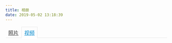 ```yaml
---
title: 相册
date: 2019-05-02 13:18:39
---
```


<style>
.video-box {
	margin-top: 14px;
	margin-bottom: 14px;
}
.photos-btn-wrap {
	border-bottom: 1px solid #e5e5e5;
    margin-bottom: 20px;
    display: flex;
}
.photos-btn {
	font-size: 16px;
	color: #333;
	margin-bottom: -4px;
    padding: 5px 8px 3px;
	border: 1px solid #fff;
}
.photos-btn.active {
	color: #08c;
	border: 1px solid #e5e5e5;
	border-bottom: 5px solid #fff;
}
.year {
	font-size: 16px;
}
.year{
	display: inline;
}
h1 em{
	font-style: normal;
	font-size: 14px;
	margin-left: 10px;
}
</style>

<div class="photos-btn-wrap">
  <a class="photos-btn" href="/photos">照片</a>
  <a class="photos-btn active" href="javascript:void(0)">视频</a>
</div>

<div id="album-videos">
</div>
<script src="/lib/photo/videos.js"></script>
<script>
var xhr = new XMLHttpRequest();
xhr.open('GET', '/lib/photo/videosData.json', true);
xhr.onload = function() {
	if (this.status >= 200 && this.status < 300) {
		var data = JSON.parse(this.response);
		videosRender(data, "album-videos");
	}
};
xhr.send();
</script>
